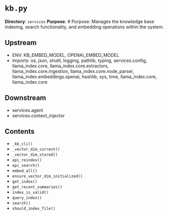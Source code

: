 # `kb.py`

**Directory**: `services`
**Purpose**: # Purpose: Manages the knowledge base indexing, search functionality, and embedding operations within the system.

## Upstream
- ENV: KB_EMBED_MODEL, OPENAI_EMBED_MODEL
- Imports: os, json, shutil, logging, pathlib, typing, services.config, llama_index.core, llama_index.core.extractors, llama_index.core.ingestion, llama_index.core.node_parser, llama_index.embeddings.openai, hashlib, sys, time, llama_index.core, llama_index.core

## Downstream
- services.agent
- services.context_injector

## Contents
- `_kb_cli()`
- `_vector_dim_current()`
- `_vector_dim_stored()`
- `api_reindex()`
- `api_search()`
- `embed_all()`
- `ensure_vector_dim_initialized()`
- `get_index()`
- `get_recent_summaries()`
- `index_is_valid()`
- `query_index()`
- `search()`
- `should_index_file()`